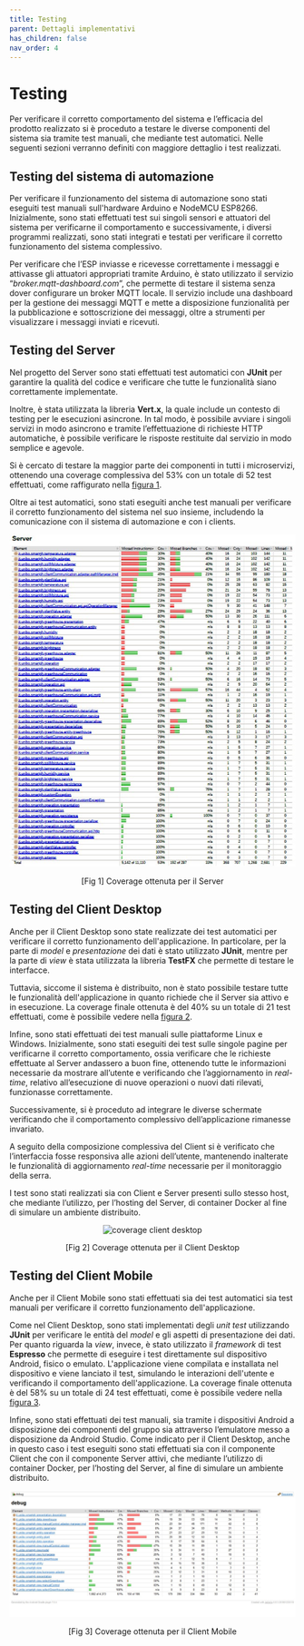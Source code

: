 ```yaml
---
title: Testing
parent: Dettagli implementativi
has_children: false
nav_order: 4
---
```


# Testing

Per verificare il corretto comportamento del sistema e l’efficacia del prodotto realizzato si è proceduto a testare le diverse componenti del sistema sia tramite test manuali, che mediante test automatici. Nelle seguenti sezioni verranno definiti con maggiore dettaglio i test realizzati.

## Testing del sistema di automazione

Per verificare il funzionamento del sistema di automazione sono stati eseguiti test manuali sull'hardware Arduino e NodeMCU ESP8266. Inizialmente, sono stati effettuati test sui singoli sensori e attuatori del sistema per verificarne il comportamento e successivamente, i diversi programmi realizzati, sono stati integrati e testati per verificare il corretto funzionamento del sistema complessivo.

Per verificare che l’ESP inviasse e ricevesse correttamente i messaggi e attivasse gli attuatori appropriati tramite Arduino, è stato utilizzato il servizio “*broker.mqtt-dashboard.com*”, che permette di testare il sistema senza dover configurare un broker MQTT locale. Il servizio include una dashboard per la gestione dei messaggi MQTT e mette a disposizione funzionalità per la pubblicazione e sottoscrizione dei messaggi, oltre a strumenti per visualizzare i messaggi inviati e ricevuti.

## Testing del Server

Nel progetto del Server sono stati effettuati test automatici con **JUnit** per garantire la qualità del codice e verificare che tutte le funzionalità siano correttamente implementate. 

Inoltre, è stata utilizzata la libreria **Vert.x**, la quale include un contesto di testing per le esecuzioni asincrone. In tal modo, è possibile avviare i singoli servizi in modo asincrono e tramite l’effettuazione di richieste HTTP automatiche, è possibile verificare le risposte restituite dal servizio in modo semplice e agevole. 

Si è cercato di testare la maggior parte dei componenti in tutti i microservizi, ottenendo una coverage complessiva del 53% con un totale di 52 test effettuati, come raffigurato nella <a href="#fig1">figura 1</a>.

Oltre ai test automatici, sono stati eseguiti anche test manuali per verificare il corretto funzionamento del sistema nel suo insieme, includendo la comunicazione con il sistema di automazione e con i clients.

<div align="center">
<img src="img/coverage-server.jpg" alt="coverage server" id="fig1">
 <p align="center">[Fig 1] Coverage ottenuta per il Server</p>
</div>

## Testing del Client Desktop

Anche per il Client Desktop sono state realizzate dei test automatici per verificare il corretto funzionamento dell'applicazione. In particolare, per la parte di *model* e *presentazione* dei dati è stato utilizzato **JUnit**, mentre per la parte di *view* è stata utilizzata la libreria **TestFX** che permette di testare le interfacce.

Tuttavia, siccome il sistema è distribuito, non è stato possibile testare tutte le funzionalità dell'applicazione in quanto richiede che il Server sia attivo e in esecuzione. La coverage finale ottenuta è del 40% su un totale di 21 test effettuati, come è possibile vedere nella <a href="#fig2">figura 2</a>.

Infine, sono stati effettuati dei test manuali sulle piattaforme Linux e Windows. Inizialmente, sono stati eseguiti dei test sulle singole pagine per verificarne il corretto comportamento, ossia verificare che le richieste effettuate al Server andassero a buon fine, ottenendo tutte le informazioni necessarie da mostrare all’utente e verificando che l’aggiornamento in *real-time*, relativo all’esecuzione di nuove operazioni o nuovi dati rilevati, funzionasse correttamente.

Successivamente, si è proceduto ad integrare le diverse schermate verificando che il comportamento complessivo dell’applicazione rimanesse invariato.

A seguito della composizione complessiva del Client si è verificato che l’interfaccia fosse responsiva alle azioni dell’utente, mantenendo inalterate le funzionalità di aggiornamento *real-time* necessarie per il monitoraggio della serra.

I test sono stati realizzati sia con Client e Server presenti sullo stesso host, che mediante l’utilizzo, per l’hosting del Server, di container Docker al fine di simulare un ambiente distribuito.

<div align="center">
<img src="img/coverage-desktop.jpg" alt="coverage client desktop" id="fig2">
 <p align="center">[Fig 2] Coverage ottenuta per il Client Desktop</p>
</div>

## Testing del Client Mobile

Anche per il Client Mobile sono stati effettuati sia dei test automatici sia test manuali per verificare il corretto funzionamento dell'applicazione. 

Come nel Client Desktop, sono stati implementati degli *unit test* utilizzando **JUnit** per verificare le entità del *model* e gli aspetti di presentazione dei dati. Per quanto riguarda la *view*, invece, è stato utilizzato il *framework* di test **Espresso** che permette di eseguire i test direttamente sul dispositivo Android, fisico o emulato. L'applicazione viene compilata e installata nel dispositivo e viene lanciato il test, simulando le interazioni dell'utente e verificando il comportamento dell'applicazione. La coverage finale ottenuta è del 58% su un totale di 24 test effettuati, come è possibile vedere nella <a href="#fig3">figura 3</a>.

Infine, sono stati effettuati dei test manuali, sia tramite i dispositivi Android a disposizione dei componenti del gruppo sia attraverso l’emulatore messo a disposizione da Android Studio. Come indicato per il Client Desktop, anche in questo caso i test eseguiti sono stati effettuati sia con il componente Client che con il componente Server attivi, che mediante l’utilizzo di container Docker, per l’hosting del Server, al fine di simulare un ambiente distribuito.

<div align="center">
<img src="img/coverage-mobile.jpg" alt="coverage client mobile" id="fig3">
 <p align="center">[Fig 3] Coverage ottenuta per il Client Mobile</p>
</div>
